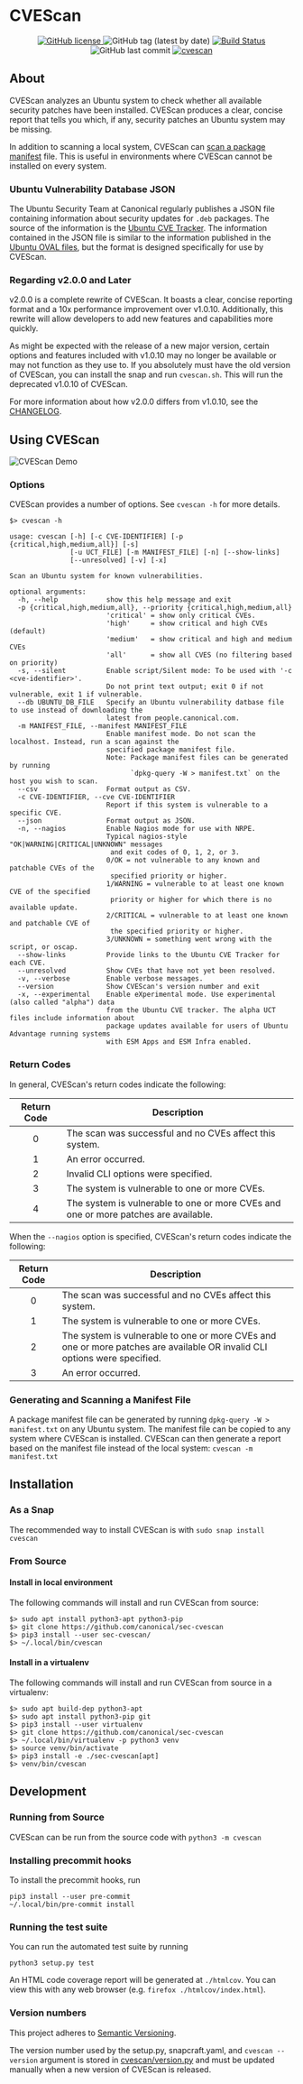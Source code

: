 # CVEScan

<p align="center">
	<a href="https://github.com/canonical/sec-cvescan">
		<img alt="GitHub license" src="https://img.shields.io/github/license/canonical/sec-cvescan">
	</a>
	<img src="https://img.shields.io/github/v/tag/canonical/sec-cvescan" alt="GitHub tag (latest by date)">
	<a href="https://travis-ci.org/canonical/sec-cvescan">
		<img src="https://travis-ci.org/canonical/sec-cvescan.svg?branch=master" alt="Build Status">
	</a>
	<img alt="GitHub last commit" src="https://img.shields.io/github/last-commit/canonical/sec-cvescan">
	<a href="https://snapcraft.io/cvescan">
		<img src="https://snapcraft.io//cvescan/badge.svg" alt="cvescan">
	</a>
</p>

## About

CVEScan analyzes an Ubuntu system to check whether all available security
patches have been installed. CVEScan produces a clear, concise report that
tells you which, if any, security patches an Ubuntu system may be missing.

In addition to scanning a local system, CVEScan can [scan a package
manifest](#generating-and-scanning-a-manifest-file) file. This is useful in
environments where CVEScan cannot be installed on every system.

### Ubuntu Vulnerability Database JSON

The Ubuntu Security Team at Canonical regularly publishes a JSON file
containing information about security updates for `.deb` packages. The source of
the information is the [Ubuntu CVE
Tracker](https://people.canonical.com/~ubuntu-security/cve/). The information
contained in the JSON file is similar to the information published in the
[Ubuntu OVAL files](https://people.canonical.com/~ubuntu-security/oval/), but
the format is designed specifically for use by CVEScan.

### Regarding v2.0.0 and Later
v2.0.0 is a complete rewrite of CVEScan. It boasts a clear, concise reporting
format and a 10x performance improvement over v1.0.10. Additionally, this
rewrite will allow developers to add new features and capabilities more
quickly.

As might be expected with the release of a new major version, certain options
and features included with v1.0.10 may no longer be available or may not
function as they use to. If you absolutely must have the old version of
CVEScan, you can install the snap and run `cvescan.sh`. This will run the
deprecated v1.0.10 of CVEScan.

For more information about how v2.0.0 differs from v1.0.10, see the
[CHANGELOG](./CHANGELOG.md).

## Using CVEScan

![CVEScan Demo](cvescan_demo.gif)


### Options
CVEScan provides a number of options. See `cvescan -h` for more details.

```
$> cvescan -h

usage: cvescan [-h] [-c CVE-IDENTIFIER] [-p {critical,high,medium,all}] [-s]
               [-u UCT_FILE] [-m MANIFEST_FILE] [-n] [--show-links]
               [--unresolved] [-v] [-x]

Scan an Ubuntu system for known vulnerabilities.

optional arguments:
  -h, --help            show this help message and exit
  -p {critical,high,medium,all}, --priority {critical,high,medium,all}
                        'critical' = show only critical CVEs.
                        'high'     = show critical and high CVEs (default)
                        'medium'   = show critical and high and medium CVEs
                        'all'      = show all CVES (no filtering based on priority)
  -s, --silent          Enable script/Silent mode: To be used with '-c <cve-identifier>'.
                        Do not print text output; exit 0 if not vulnerable, exit 1 if vulnerable.
  --db UBUNTU_DB_FILE   Specify an Ubuntu vulnerability datbase file to use instead of downloading the
                        latest from people.canonical.com.
  -m MANIFEST_FILE, --manifest MANIFEST_FILE
                        Enable manifest mode. Do not scan the localhost. Instead, run a scan against the
                        specified package manifest file.
                        Note: Package manifest files can be generated by running
                              `dpkg-query -W > manifest.txt` on the host you wish to scan.
  --csv                 Format output as CSV.
  -c CVE-IDENTIFIER, --cve CVE-IDENTIFIER
                        Report if this system is vulnerable to a specific CVE.
  --json                Format output as JSON.
  -n, --nagios          Enable Nagios mode for use with NRPE.
                        Typical nagios-style "OK|WARNING|CRITICAL|UNKNOWN" messages
                         and exit codes of 0, 1, 2, or 3.
                        0/OK = not vulnerable to any known and patchable CVEs of the
                         specified priority or higher.
                        1/WARNING = vulnerable to at least one known CVE of the specified
                         priority or higher for which there is no available update.
                        2/CRITICAL = vulnerable to at least one known and patchable CVE of
                         the specified priority or higher.
                        3/UNKNOWN = something went wrong with the script, or oscap.
  --show-links          Provide links to the Ubuntu CVE Tracker for each CVE.
  --unresolved          Show CVEs that have not yet been resolved.
  -v, --verbose         Enable verbose messages.
  --version             Show CVEScan's version number and exit
  -x, --experimental    Enable eXperimental mode. Use experimental (also called "alpha") data
                        from the Ubuntu CVE tracker. The alpha UCT files include information about
                        package updates available for users of Ubuntu Advantage running systems
                        with ESM Apps and ESM Infra enabled.
```

### Return Codes

In general, CVEScan's return codes indicate the following:

| Return Code | Description|
| :---: | --- |
|0| The scan was successful and no CVEs affect this system.|
|1| An error occurred.|
|2| Invalid CLI options were specified.|
|3| The system is vulnerable to one or more CVEs.|
|4| The system is vulnerable to one or more CVEs and one or more patches are available.|

When the `--nagios` option is specified, CVEScan's return codes indicate the following:

| Return Code | Description|
| :---: | --- |
|0| The scan was successful and no CVEs affect this system.|
|1| The system is vulnerable to one or more CVEs.|
|2| The system is vulnerable to one or more CVEs and one or more patches are available OR invalid CLI options were specified.|
|3| An error occurred.|

### Generating and Scanning a Manifest File

A package manifest file can be generated by running
`dpkg-query -W > manifest.txt` on any Ubuntu system. The manifest file can be
copied to any system where CVEScan is installed. CVEScan can then generate
a report based on the manifest file instead of the local system: `cvescan -m
manifest.txt`

## Installation

### As a Snap

The recommended way to install CVEScan is with `sudo snap install cvescan`

### From Source

#### Install in local environment
The following commands will install and run CVEScan from source:

```
$> sudo apt install python3-apt python3-pip
$> git clone https://github.com/canonical/sec-cvescan
$> pip3 install --user sec-cvescan/
$> ~/.local/bin/cvescan
```

#### Install in a virtualenv
The following commands will install and run CVEScan from source in a virtualenv:

```
$> sudo apt build-dep python3-apt
$> sudo apt install python3-pip git
$> pip3 install --user virtualenv
$> git clone https://github.com/canonical/sec-cvescan
$> ~/.local/bin/virtualenv -p python3 venv
$> source venv/bin/activate
$> pip3 install -e ./sec-cvescan[apt]
$> venv/bin/cvescan
```

## Development

### Running from Source

CVEScan can be run from the source code with `python3 -m cvescan`

### Installing precommit hooks

To install the precommit hooks, run

    pip3 install --user pre-commit
    ~/.local/bin/pre-commit install

### Running the test suite

You can run the automated test suite by running

    python3 setup.py test

An HTML code coverage report will be generated at `./htmlcov`. You can view
this with any web browser (e.g. `firefox ./htmlcov/index.html`).

### Version numbers
This project adheres to [Semantic Versioning](https://semver.org/spec/v2.0.0.html).

The version number used by the setup.py, snapcraft.yaml, and `cvescan
--version` argument is stored in [cvescan/version.py](./cvescan/version.py) and
must be updated manually when a new version of CVEScan is released.
